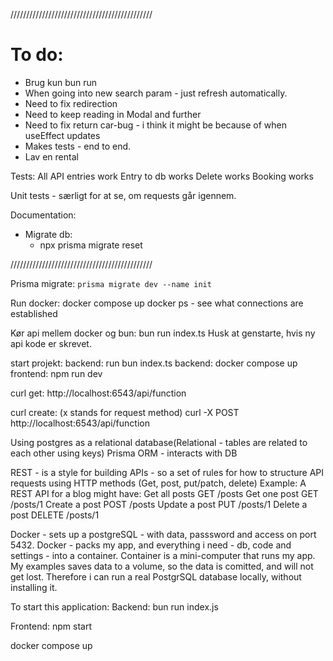 /////////////////////////////////////////////

# To do:

- Brug kun bun run
- When going into new search param - just refresh automatically.
- Need to fix redirection
- Need to keep reading in Modal and further
- Need to fix return car-bug - i think it might be because of when useEffect updates
- Makes tests - end to end.
- Lav en rental

Tests:
All API entries work
Entry to db works
Delete works
Booking works

Unit tests - særligt for at se, om requests går igennem.

Documentation:

- Migrate db:
  - npx prisma migrate reset

/////////////////////////////////////////////

Prisma migrate:
`prisma migrate dev --name init`

Run docker:
docker compose up
docker ps - see what connections are established

Kør api mellem docker og bun:
bun run index.ts
Husk at genstarte, hvis ny api kode er skrevet.

start projekt:
backend: run bun index.ts
backend: docker compose up
frontend: npm run dev

curl get:
http://localhost:6543/api/function

curl create: (x stands for request method)
curl -X POST http://localhost:6543/api/function

Using postgres as a relational database(Relational - tables are related to each other using keys)
Prisma ORM - interacts with DB

REST - is a style for building APIs - so a set of rules for how to structure API requests using HTTP methods (Get, post, put/patch, delete)
Example:
A REST API for a blog might have:
Get all posts GET /posts
Get one post GET /posts/1
Create a post POST /posts
Update a post PUT /posts/1
Delete a post DELETE /posts/1

Docker - sets up a postgreSQL - with data, passsword and access on port 5432.
Docker - packs my app, and everything i need - db, code and settings - into a container.
Container is a mini-computer that runs my app.
My examples saves data to a volume, so the data is comitted, and will not get lost.
Therefore i can run a real PostgrSQL database locally, without installing it.

To start this application:
Backend: bun run index.js

Frontend: npm start

docker compose up
